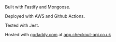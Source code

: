 Built with Fastify and Mongoose.

Deployed with AWS and Github Actions.

Tested with Jest.

Hosted with [godaddy.com](https://godaddy.com) at [app.checkout-api.co.uk](https://app.checkout-api.co.uk)